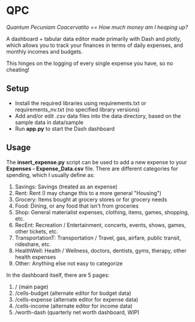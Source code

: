 # QPC
*Quantum Pecuniam Coacervatito == How much money am I heaping up?*

A dashboard + tabular data editor made primarily with Dash and plotly, 
which allows you to track your finances in terms of daily expenses, and monthly incomes and budgets.

This hinges on the logging of every single expense you have, so no cheating!

## Setup
* Install the required libraries using requirements.txt or requirements_nv.txt (no specified library versions)
* Add and/or edit .csv data files into the data directory, based on the sample data in data/sample
* Run **app.py** to start the Dash dashboard

## Usage
The **insert_expense.py** script can be used to add a new expense to your **Expenses - Expense_Data.csv** file.
There are different categories for spending, which I usually define as:
1. Savings: Savings (treated as an expense)
2. Rent: Rent (I may change this to a more general "Housing")
3. Grocery: Items bought at grocery stores or for grocery needs
4. Food: Dining, or any food that isn't from groceries
5. Shop: General materialist expenses, clothing, items, games, shopping, etc.
6. RecEnt: Recreation / Entertainment, concerts, events, shows, games, other tickets, etc.
7. TransportationT: Transportation / Travel, gas, airfare, public transit, rideshare, etc.
8. HealthWell: Health / Wellness, doctors, dentists, gyms, therapy, other health expenses
9. Other: Anything else not easy to categorize

In the dashboard itself, there are 5 pages:
1. / (main page)
2. /cells-budget (alternate editor for budget data)
3. /cells-expense (alternate editor for expense data)
4. /cells-income (alternate editor for income data)
5. /worth-dash (quarterly net worth dashboard, WIP)
